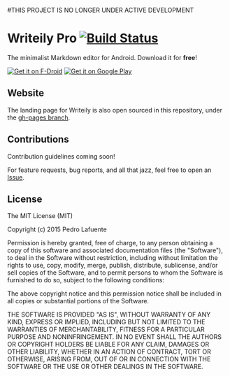 #THIS PROJECT IS NO LONGER UNDER ACTIVE DEVELOPMENT


# Writeily Pro  [![Build Status](https://travis-ci.org/plafue/writeily-pro.svg?branch=master)](https://travis-ci.org/plafue/writeily-pro)
The minimalist Markdown editor for Android. Download it for **free**!

[![Get it on F-Droid](https://f-droid.org/wiki/images/0/06/F-Droid-button_get-it-on.png)](https://f-droid.org/app/me.writeily) [![Get it on Google Play](https://developer.android.com/images/brand/en_generic_rgb_wo_60.png)](https://play.google.com/store/apps/details?id=me.writeily)

## Website

The landing page for Writeily is also open sourced in this repository, under the [gh-pages branch](https://github.com/plafue/writeily-pro/tree/gh-pages).

## Contributions

Contribution guidelines coming soon!

For feature requests, bug reports, and all that jazz, feel free to open an [Issue](https://github.com/plafue/writeily-pro/issues).

## License

The MIT License (MIT)

Copyright (c) 2015 Pedro Lafuente

Permission is hereby granted, free of charge, to any person obtaining a copy
of this software and associated documentation files (the "Software"), to deal
in the Software without restriction, including without limitation the rights
to use, copy, modify, merge, publish, distribute, sublicense, and/or sell
copies of the Software, and to permit persons to whom the Software is
furnished to do so, subject to the following conditions:

The above copyright notice and this permission notice shall be included in all
copies or substantial portions of the Software.

THE SOFTWARE IS PROVIDED "AS IS", WITHOUT WARRANTY OF ANY KIND, EXPRESS OR
IMPLIED, INCLUDING BUT NOT LIMITED TO THE WARRANTIES OF MERCHANTABILITY,
FITNESS FOR A PARTICULAR PURPOSE AND NONINFRINGEMENT. IN NO EVENT SHALL THE
AUTHORS OR COPYRIGHT HOLDERS BE LIABLE FOR ANY CLAIM, DAMAGES OR OTHER
LIABILITY, WHETHER IN AN ACTION OF CONTRACT, TORT OR OTHERWISE, ARISING FROM,
OUT OF OR IN CONNECTION WITH THE SOFTWARE OR THE USE OR OTHER DEALINGS IN THE
SOFTWARE.
